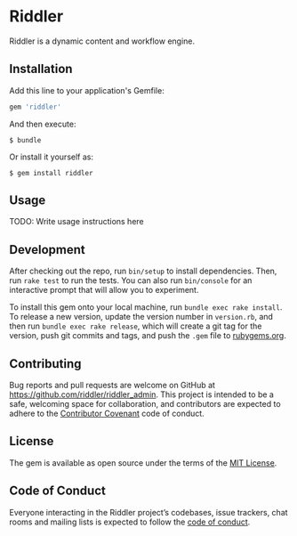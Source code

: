 # Riddler

Riddler is a dynamic content and workflow engine.

## Installation

Add this line to your application's Gemfile:

```ruby
gem 'riddler'
```

And then execute:

    $ bundle

Or install it yourself as:

    $ gem install riddler

## Usage

TODO: Write usage instructions here

## Development

After checking out the repo, run `bin/setup` to install dependencies. Then, run `rake test` to run the tests. You can also run `bin/console` for an interactive prompt that will allow you to experiment.

To install this gem onto your local machine, run `bundle exec rake install`. To release a new version, update the version number in `version.rb`, and then run `bundle exec rake release`, which will create a git tag for the version, push git commits and tags, and push the `.gem` file to [rubygems.org](https://rubygems.org).

## Contributing

Bug reports and pull requests are welcome on GitHub at https://github.com/riddler/riddler_admin. This project is intended to be a safe, welcoming space for collaboration, and contributors are expected to adhere to the [Contributor Covenant](http://contributor-covenant.org) code of conduct.

## License

The gem is available as open source under the terms of the [MIT License](https://opensource.org/licenses/MIT).

## Code of Conduct

Everyone interacting in the Riddler project’s codebases, issue trackers, chat rooms and mailing lists is expected to follow the [code of conduct](https://github.com/riddler/riddler_admin/blob/master/CODE_OF_CONDUCT.md).
